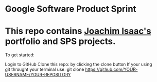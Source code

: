 # Google Software Product Sprint

# This repo contains [Joachim Isaac's](https://ssh.cloud.google.com/cloudshell/editor) portfolio and SPS projects.

To get started:

Login to GitHub
Clone this repo: by clicking the clone button
If your using git throught your terminal use: git clone https://github.com/YOUR-USERNAME/YOUR-REPOSITORY